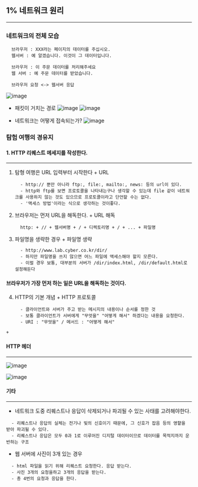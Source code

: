 ## 1% 네트워크 원리
---

### 네트워크의 전체 모습
```
  브라우저 : XXX라는 페이지의 데이터를 주십시오.
  웹서버 : 예 알겠습니다. 이것이 그 데이터입니다.
```

```
  브라우저 : 이 주문 데이터를 처리해주세요
  웹 서버 : 예 주문 데이터를 받았습니다.
```

```
  브라우저 요청 <-> 웹서버 응답
```
![image](https://user-images.githubusercontent.com/76584547/152686731-d208c072-9dd4-4a69-9810-44c66de1dcf3.png)

+ 패킷이 거치는 경로
![image](https://user-images.githubusercontent.com/76584547/152688673-b8bfaf39-6b88-4cf3-a5f8-9ed457810373.png)
![image](https://user-images.githubusercontent.com/76584547/152688690-8e13675a-eec9-4ccb-9837-9322367915bf.png)

+ 네트워크는 어떻게 접속되는가?
![image](https://user-images.githubusercontent.com/76584547/152688701-026d9cca-a7e0-4b8b-ad25-3ab2a6a48efc.png)


### 탐험 여행의 경유지

#### 1. HTTP 리퀘스트 메세지를 작성한다.
---
  1. 탐형 여행은 URL 입력부터 시작한다
    + URL
      ```
        - http:// 뿐만 아니라 ftp:, file:, mailto:, news: 등의 url이 있다.
        - http와 ftp를 보면 프로토콜을 나타내는구나 생각할 수 있는데 file 같이 네트워크를 사용하지 않는 것도 있으므로 프로토콜이라고 단언할 수는 없다. 
        - '액세스 방법'이라는 식으로 생각하는 것이좋다.
      ```
  2. 브라우저는 먼저 URL을 해독한다.
    + URL 해독
      ```
        http: + // + 웹서버명 + / + 디렉토리명 + / + ... + 파일명 
      ```
  3. 파일명을 생략한 경우
    + 파일명 생략
      ```
        - http://www.lab.cyber.co.kr/dir/
        - 하지만 파일명을 쓰지 않으면 어느 파일에 액세스해야 할지 모른다.
        - 이럴 경우 보통, 대부분의 서버가 /dir/index.html, /dir/default.html로 설정해둔다
      ```
  #### 브라우저가 가장 먼저 하는 일은 URL을 해독하는 것이다.
  
  4. HTTP의 기본 개념
    + HTTP 프로토콜 
      ```
        - 클라이언트와 서버가 주고 받는 메시지의 내용이나 순서를 정한 것
        - 보통 클라이언트가 서버에게 "무엇을" "어떻게 해서" 하겠다는 내용을 요청한다.
        - URI : "무엇을" / 메서드 : "어떻게 해서"
      ```
    + 

#### HTTP 헤더
---
![image](https://user-images.githubusercontent.com/76584547/152807387-be3c427f-a032-47ca-b9a7-efae55b5fcd9.png)

![image](https://user-images.githubusercontent.com/76584547/152807423-9dbd199b-e894-4f8b-a2c2-131222b84239.png)




#### 기타 
----
+ 네트워크 도중 리퀘스트나 응답이 삭제되거나 파괴될 수 있는 사태를 고려해야한다.
```
  - 리퀘스트나 응답의 실체는 전기나 빛의 신호이기 때문에, 그 신호가 잡음 등의 영햘을 받아 파괴될 수 있다.
  - 리퀘스트나 응답은 모두 0과 1로 이루어진 디지털 데이터이므로 데이터를 목적지까지 운반하는 구조
```
+ 웹 서버에 사진이 3개 있는 경우
```
  - html 파일을 읽기 위해 리퀘스트 요청한다. 응답 받는다.
  - 사진 3개의 요청을하고 3개의 응답을 받는다.
  - 총 4번의 요청과 응답을 한다.
```
